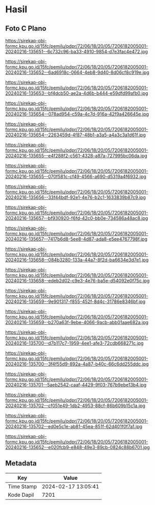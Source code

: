 # Hasil

## Foto C Plano

https://sirekap-obj-formc.kpu.go.id/15fc/pemilu/pdpr/72/06/18/20/05/7206182005001-20240216-135651--6c732c96-ba33-4910-9854-d7e3fac4e472.jpg

https://sirekap-obj-formc.kpu.go.id/15fc/pemilu/pdpr/72/06/18/20/05/7206182005001-20240216-135652--6ad6918c-0664-4eb8-9d40-8d06cf8c919e.jpg

https://sirekap-obj-formc.kpu.go.id/15fc/pemilu/pdpr/72/06/18/20/05/7206182005001-20240216-135653--bf4dcb50-ae2a-4d6b-b444-e59dfd99afb0.jpg

https://sirekap-obj-formc.kpu.go.id/15fc/pemilu/pdpr/72/06/18/20/05/7206182005001-20240216-135654--078ad954-c59a-4c7d-916a-42f9a426645e.jpg

https://sirekap-obj-formc.kpu.go.id/15fc/pemilu/pdpr/72/06/18/20/05/7206182005001-20240216-135654--2263459d-4f87-48b1-a3a5-a4a3c3a1d61f.jpg

https://sirekap-obj-formc.kpu.go.id/15fc/pemilu/pdpr/72/06/18/20/05/7206182005001-20240216-135655--e4f288f2-c561-4328-a87a-727995bc06da.jpg

https://sirekap-obj-formc.kpu.go.id/15fc/pemilu/pdpr/72/06/18/20/05/7206182005001-20240216-135655--070f581c-cf49-4566-a690-d5319a4f6932.jpg

https://sirekap-obj-formc.kpu.go.id/15fc/pemilu/pdpr/72/06/18/20/05/7206182005001-20240216-135656--33f44bdf-92e1-4e76-b2c1-1633839b87c9.jpg

https://sirekap-obj-formc.kpu.go.id/15fc/pemilu/pdpr/72/06/18/20/05/7206182005001-20240216-135657--bf930920-f6fd-42c0-bb0e-734586a48ac8.jpg

https://sirekap-obj-formc.kpu.go.id/15fc/pemilu/pdpr/72/06/18/20/05/7206182005001-20240216-135657--7417b6d8-5ee8-4d87-ada8-e5ee4767798f.jpg

https://sirekap-obj-formc.kpu.go.id/15fc/pemilu/pdpr/72/06/18/20/05/7206182005001-20240216-135658--084b3280-133a-44a7-8f2d-ba6634e3d7e1.jpg

https://sirekap-obj-formc.kpu.go.id/15fc/pemilu/pdpr/72/06/18/20/05/7206182005001-20240216-135658--edeb2d02-c9e3-4e76-ba5e-d54092e0f75c.jpg

https://sirekap-obj-formc.kpu.go.id/15fc/pemilu/pdpr/72/06/18/20/05/7206182005001-20240216-135659--9e901317-f855-452f-8d4c-31786e8346bf.jpg

https://sirekap-obj-formc.kpu.go.id/15fc/pemilu/pdpr/72/06/18/20/05/7206182005001-20240216-135659--b270a63f-9ebe-4066-9acb-abb01aae682a.jpg

https://sirekap-obj-formc.kpu.go.id/15fc/pemilu/pdpr/72/06/18/20/05/7206182005001-20240216-135700--d7b117c7-1959-4ee1-afe3-72cdb668271c.jpg

https://sirekap-obj-formc.kpu.go.id/15fc/pemilu/pdpr/72/06/18/20/05/7206182005001-20240216-135700--3f4f55d9-892a-4a87-b40c-66c6dd255ddc.jpg

https://sirekap-obj-formc.kpu.go.id/15fc/pemilu/pdpr/72/06/18/20/05/7206182005001-20240216-135701--5aeb2542-caaf-4429-9f03-767b9ebe13b4.jpg

https://sirekap-obj-formc.kpu.go.id/15fc/pemilu/pdpr/72/06/18/20/05/7206182005001-20240216-135702--cf051e49-1db2-4953-88cf-86b609b15c1a.jpg

https://sirekap-obj-formc.kpu.go.id/15fc/pemilu/pdpr/72/06/18/20/05/7206182005001-20240216-135702--ed0e5c1e-ab81-45ea-851f-62d401f0f7a1.jpg

https://sirekap-obj-formc.kpu.go.id/15fc/pemilu/pdpr/72/06/18/20/05/7206182005001-20240216-135652--e020fcb9-e848-49e3-89cb-0824c88b6701.jpg


## Metadata

| Key        | Value               |
| ---------- | ------------------- |
| Time Stamp | 2024-02-17 13:05:41 |
| Kode Dapil | 7201                |



